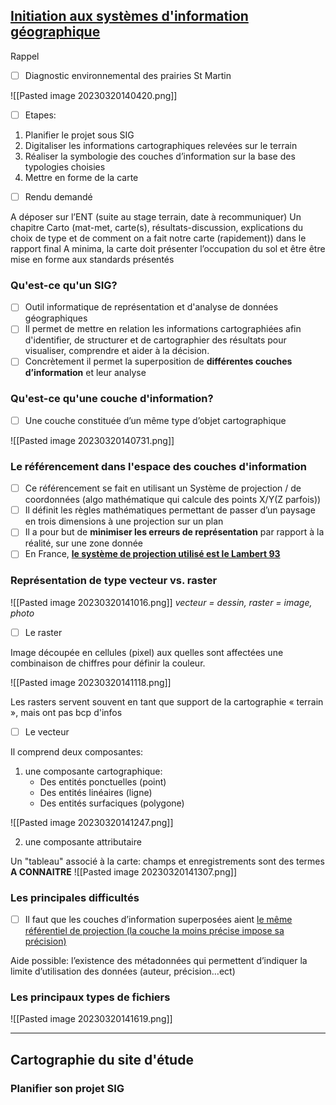 ## <u>Initiation aux systèmes d'information géographique</u>

Rappel 

- [ ] Diagnostic environnemental des prairies St Martin

![[Pasted image 20230320140420.png]]

- [ ] Etapes:

1. Planifier le projet sous SIG 
2. Digitaliser les informations cartographiques relevées sur le terrain 
3. Réaliser la symbologie des couches d’information sur la base des typologies choisies
4. Mettre en forme de la carte

- [ ] Rendu demandé

A déposer sur l’ENT (suite au stage terrain, date à recommuniquer) 
Un chapitre Carto (mat-met, carte(s), résultats-discussion, explications du choix de type et de comment on a fait notre carte (rapidement)) dans le rapport final A minima, la carte doit présenter l’occupation du sol et être être mise en forme aux standards présentés


### Qu'est-ce qu'un SIG?

- [ ] Outil informatique de représentation et d'analyse de données géographiques 
- [ ] Il permet de mettre en relation les informations cartographiées afin d'identifier, de structurer et de cartographier des résultats pour visualiser, comprendre et aider à la décision.
- [ ] Concrètement il permet la superposition de **différentes couches d’information** et leur analyse

### Qu'est-ce qu'une couche d'information?

- [ ] Une couche constituée d’un même type d’objet cartographique

![[Pasted image 20230320140731.png]]

### Le référencement dans l'espace des couches d'information

- [ ] Ce référencement se fait en utilisant un Système de projection / de coordonnées (algo mathématique qui calcule des points X/Y(Z parfois))
- [ ] Il définit les règles mathématiques permettant de passer d’un paysage en trois dimensions à une projection sur un plan
- [ ] Il a pour but de **minimiser les erreurs de représentation** par rapport à la réalité, sur une zone donnée
- [ ] En France, <u><b>le système de projection utilisé est le Lambert 93</b></u>

### Représentation de type vecteur vs. raster

![[Pasted image 20230320141016.png]]
*vecteur = dessin, raster = image, photo*

- [ ] Le raster 

Image découpée en cellules (pixel) aux quelles sont affectées une combinaison de chiffres pour définir la couleur.

![[Pasted image 20230320141118.png]]

Les rasters servent souvent en tant que support de la cartographie « terrain », mais ont pas bcp d'infos

- [ ] Le vecteur

Il comprend deux composantes: 

1. une composante cartographique:
	- Des entités ponctuelles (point)
	- Des entités linéaires (ligne)
	- Des entités surfaciques (polygone)

![[Pasted image 20230320141247.png]]

2. une composante attributaire

Un "tableau" associé à la carte:
champs et enregistrements sont des termes **A CONNAITRE**
![[Pasted image 20230320141307.png]]


### Les principales difficultés

- [ ] Il faut que les couches d’information superposées aient <u>le même référentiel de projection (la couche la moins précise impose sa précision)</u>

Aide possible: l’existence des métadonnées qui permettent d’indiquer la limite d’utilisation des données (auteur, précision…ect)


### Les principaux types de fichiers 

![[Pasted image 20230320141619.png]]


____


## Cartographie du site d'étude

### Planifier son projet SIG

